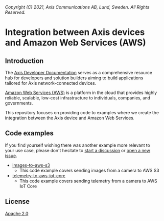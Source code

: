 *Copyright (C) 2021, Axis Communications AB, Lund, Sweden. All Rights Reserved.*

# Integration between Axis devices and Amazon Web Services (AWS)

## Introduction

The [Axis Developer Documentation](https://developer.axis.com/) serves as a comprehensive resource hub for developers and solution builders aiming to build applications tailored for Axis network-connected devices.

[Amazon Web Services (AWS)](https://aws.amazon.com) is a platform in the cloud that provides highly reliable, scalable, low-cost infrastructure to individuals, companies, and governments.

This repository focuses on providing code to examples where we create the integration between the Axis device and Amazon Web Services.

## Code examples

If you find yourself wishing there was another example more relevant to your use case, please don't hesitate to [start a discussion](https://github.com/AxisCommunications/acap-integration-examples-aws/discussions/new) or [open a new issue](https://github.com/AxisCommunications/acap-integration-examples-aws/issues/new/choose).

- [images-to-aws-s3](./images-to-aws-s3/)
    - This code example covers sending images from a camera to AWS S3
- [telemetry-to-aws-iot-core](./telemetry-to-aws-iot-core/)
    - This code example covers sending telemetry from a camera to AWS IoT Core

## License

[Apache 2.0](./LICENSE)
